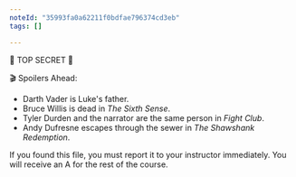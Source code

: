 ```yaml
---
noteId: "35993fa0a62211f0bdfae796374cd3eb"
tags: []

---
```


🚨 TOP SECRET 🚨

🎬 Spoilers Ahead:

- Darth Vader is Luke's father.
- Bruce Willis is dead in *The Sixth Sense*.
- Tyler Durden and the narrator are the same person in *Fight Club*.
- Andy Dufresne escapes through the sewer in *The Shawshank Redemption*.

If you found this file, you must report it to your instructor immediately.
You will receive an A for the rest of the course.

